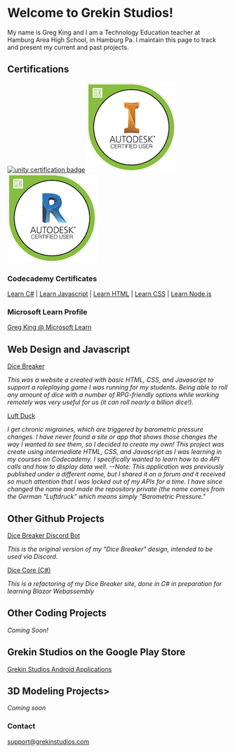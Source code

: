 # Welcome to Grekin Studios!

My name is Greg King and I am a Technology Education teacher at Hamburg Area High School, in Hamburg Pa.  I maintain this page to track and present my current and past projects.

  
## Certifications

[![unity certification badge](<img src="assets/images/unity-cert.png" width="30" height="30"/>)](https://www.credly.com/badges/41d1b1ee-ec9a-4a15-a458-040279eacbce/public_url) [![inventor certification badge](assets/images/autodesk-inventor-cert.png)](https://www.credly.com/badges/ed67939f-59ec-4b0f-b85c-8b5e7d56de8d/public_url) [![revit certification badge](assets/images/autodesk-revit-cert.png)](https://www.credly.com/badges/92542bdf-7f27-4e50-8b9b-6a8990a8b8d2/public_url)


### Codecademy Certificates

[Learn C#](https://www.codecademy.com/profiles/thegrekin/certificates/65f0ff88f4fc58e0536b3b51648dff24) | [Learn Javascript](https://www.codecademy.com/profiles/thegrekin/certificates/705dcb15de0da4dd9d9fc4f3274b430e) | [Learn HTML](https://www.codecademy.com/profiles/thegrekin/certificates/9eb0741e5ebef1f9f58a53bfac67d3a7) | [Learn CSS](https://www.codecademy.com/profiles/thegrekin/certificates/9a5bb1fc45b4281af1fffec93b0aaf05) | [Learn Node.js](https://www.codecademy.com/profiles/thegrekin/certificates/240305d50b925c17868f1ac7a21a3261) 

### Microsoft Learn Profile
[Greg King @ Microsoft Learn](https://docs.microsoft.com/en-us/users/gregking-4734/)



## Web Design and Javascript

[Dice Breaker](http://www.grekinstudios.com/dice_breaker_online)

*This was a website a created with basic HTML, CSS, and Javascript to support a roleplaying game I was running for my students. Being able to roll any amount of dice with a number of RPG-friendly options while working remotely was very useful for us (it can roll nearly a billion dice!).*

[Luft Duck](https://www.grekinstudios.com/luft_duck/)

*I get chronic migraines, which are triggered by barometric pressure changes.  I have never found a site or app that shows those changes the way I wanted to see them, so I decided to create my own!  This project was create using intermediate HTML, CSS, and Javascript as I was learning in my courses on Codecademy.  I specifically wanted to learn how to do API calls and how to display data well. --Note: This application was previously published under a different name, but I shared it on a forum and it received so much attention that I was locked out of my APIs for a time. I have since changed the name and made the repository private (the name comes from the German "Luftdruck" which means simply "Barometric Pressure."*


## Other Github Projects

[Dice Breaker Discord Bot](https://github.com/MrKing-dev/dice-breaker)

*This is the original version of my "Dice Breaker" design, intended to be used via Discord.*

[Dice Core (C#)](https://github.com/MrKing-dev/Dice_Core_CSharp)

*This is a refactoring of my Dice Breaker site, done in C# in preparation for learning Blazor Webassembly*



## Other Coding Projects

*Coming Soon!*


## Grekin Studios on the Google Play Store

[Grekin Studios Android Applications](https://play.google.com/store/apps/dev?id=7281819562685950623)


## 3D Modeling Projects>

*Coming soon*


### Contact

[support@grekinstudios.com](mailto:support@grekinstudios.com)
